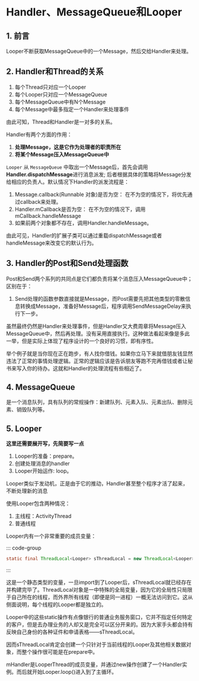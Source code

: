 # Handler、MessageQueue和Looper

## 1. 前言

Looper不断获取MessageQueue中的一个Message，然后交给Handler来处理。

## 2. Handler和Thread的关系

1. 每个Thread只对应一个Looper
2. 每个Looper只对应一个MessageQueue
3. 每个MessageQueue中有N个Message
4. 每个Message中最多指定一个Handler来处理事件

由此可知，Thread和Handler是一对多的关系。

Handler有两个方面的作用：
1. **处理Message，这是它作为处理者的职责所在**
2. **将某个Message压入MessageQueue中**

`Looper` 从 `MessageQueue` 中取出一个Message后，首先会调用**Handler.dispatchMessage**进行消息派发; 后者根据具体的策略将Message分发给相应的负责人。默认情况下Handler的派发流程是：

1. Message.callback(Runnable 对象)是否为空：
在不为空的情况下，将优先通过callback来处理。
2. Handler.mCallback是否为空：
在不为空的情况下，调用mCallback.handleMessage
3. 如果前两个对象都不存在，调用Handler.handleMessage。

由此可见，Handler的扩展子类可以通过重载dispatchMessage或者handleMessage来改变它的默认行为。

## 3. Handler的Post和Send处理函数

Post和Send两个系列的共同点是它们都负责将某个消息压入MessageQueue中；区别在于：
1. Send处理的函数参数直接就是Message，而Post需要先把其他类型的零散信息转换成Message，准备好Message后，程序调用SendMessageDelay来执行下一步。

虽然最终仍然是Handler来处理事件，但是Handler又大费周章将Message压入MessageQueue中，然后再处理。没有采用直接执行。这种做法看起来像是多此一举，但是实际上体现了程序设计的一个良好的习惯，即有序性。

举个例子就是当你现在正在跑步，有人找你借钱。如果你立马下来就借朋友钱显然违法了正常的事情处理逻辑。正常的逻辑应该是告诉朋友等跑不完再借钱或者让秘书来写入你的待办。这就和Handler的处理流程有些相近了。


## 4. MessageQueue

是一个消息队列，具有队列的常规操作：新建队列、元素入队、元素出队、删除元素、销毁队列等。

## 5. Looper

**这里还需要展开写，先简要写一点**

1. Looper的准备：prepare。
2. 创建处理消息的handler
3. Looper开始运作: loop。

Looper类似于发动机，正是由于它的推动，Handler甚至整个程序才活了起来，不断处理新的消息

使用Looper包含两种情况：

1. 主线程：ActivityThread
2. 普通线程

Looper内有一个非常重要的成员变量：

::: code-group
``` java
static final ThreadLocal<Looper> sThreadLocal = new ThreadLocal<Looper>();
```
:::


这是一个静态类型的变量，一旦import到了Looper后，sThreadLocal就已经存在并构建完毕了。ThreadLocal对象是一中特殊的全局变量，因为它的全局性只局限于自己所在的线程，而外界所有线程（即便是同一进程）一概无法访问到它。这从侧面说明，每个线程的Looper都是独立的。

Looper中的这些static操作有点像银行的普通业务服务窗口，它并不指定任何特定的客户，但是去办理业务的人却又是完全可以区分开来的。因为大家手头都会持有反映自己身份的各种证件和申请表格——sThreadLocal。

因而sThreadLocal肯定会创建一个只针对于当前线程的Looper及其他相关数据对象，而整个操作很可能是在prepare中。

mHandler是LooperThread的成员变量，并通过new操作创建了一个Handler实例。而后就开始Looper.loop()进入到了主循环。